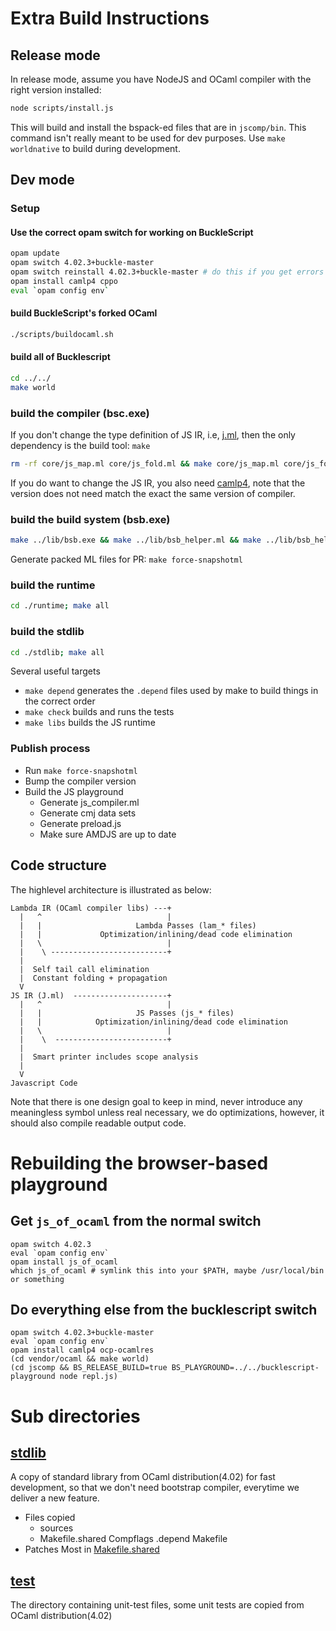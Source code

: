 # Extra Build Instructions

## Release mode

In release mode, assume you have NodeJS and
OCaml compiler  with the right version installed:

```sh
node scripts/install.js
```

This will build and install the bspack-ed files that are in `jscomp/bin`. This command isn't really meant to be used for dev purposes. Use `make worldnative` to build during development.

## Dev mode

### Setup

#### Use the correct opam switch for working on BuckleScript
```sh
opam update
opam switch 4.02.3+buckle-master
opam switch reinstall 4.02.3+buckle-master # do this if you get errors even from a clean compilation
opam install camlp4 cppo
eval `opam config env`
```

#### build BuckleScript's forked OCaml
```sh
./scripts/buildocaml.sh
```

#### build all of Bucklescript
```sh
cd ../../
make world
```

### build the compiler (bsc.exe)

If you don't change the type definition of JS IR, i.e, [j.ml](./j.ml),
then the only dependency is the build tool:
`make`

```sh
rm -rf core/js_map.ml core/js_fold.ml && make core/js_map.ml core/js_fold.ml ../lib/bsc.exe
```

If you do want to change the JS IR, you also need
[camlp4](https://github.com/ocaml/camlp4), note that the version does
not need match the exact the same version of compiler.

### build the build system (bsb.exe)

```sh
make ../lib/bsb.exe && make ../lib/bsb_helper.ml && make ../lib/bsb_helper.exe
```

Generate packed ML files for PR: `make force-snapshotml`

### build the runtime

```sh
cd ./runtime; make all
```

### build the stdlib

```sh
cd ./stdlib; make all
```

Several useful targets

- `make depend` generates the `.depend` files used by make to build things in the correct order
- `make check`  builds and runs the tests
- `make libs` builds the JS runtime

### Publish process
- Run `make force-snapshotml`
- Bump the compiler version
- Build the JS playground
  * Generate js_compiler.ml
  * Generate cmj data sets
  * Generate preload.js
  * Make sure AMDJS are up to date




## Code structure

The highlevel architecture is illustrated as below:

```
Lambda IR (OCaml compiler libs) ---+
  |   ^                            |
  |   |                     Lambda Passes (lam_* files)
  |   |             Optimization/inlining/dead code elimination
  |   \                            |
  |    \ --------------------------+
  |
  |  Self tail call elimination
  |  Constant folding + propagation
  V
JS IR (J.ml)  ---------------------+
  |   ^                            |
  |   |                     JS Passes (js_* files)
  |   |            Optimization/inlining/dead code elimination
  |   \                            |
  |    \  -------------------------+
  |
  |  Smart printer includes scope analysis
  |
  V
Javascript Code
```

Note that there is one design goal to keep in mind, never introduce
any meaningless symbol unless real necessary, we do optimizations,
however, it should also compile readable output code.

# Rebuilding the browser-based playground

## Get `js_of_ocaml` from the normal switch

```
opam switch 4.02.3
eval `opam config env`
opam install js_of_ocaml
which js_of_ocaml # symlink this into your $PATH, maybe /usr/local/bin or something
```

## Do everything else from the bucklescript switch

```
opam switch 4.02.3+buckle-master
eval `opam config env`
opam install camlp4 ocp-ocamlres
(cd vendor/ocaml && make world)
(cd jscomp && BS_RELEASE_BUILD=true BS_PLAYGROUND=../../bucklescript-playground node repl.js)
```

# Sub directories

## [stdlib](./stdlib)

A copy of standard library from OCaml distribution(4.02) for fast development,
so that we don't need bootstrap compiler, everytime we deliver a new feature.

- Files copied
  - sources
  - Makefile.shared Compflags .depend Makefile
- Patches
  Most in [Makefile.shared](./stdlib/Makefile.shared)


## [test](./test)

The directory containing unit-test files, some unit tests are copied from OCaml distribution(4.02)
